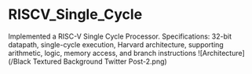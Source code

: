 # RISCV_Single_Cycle
Implemented a RISC-V Single Cycle Processor. Specifications: 32-bit datapath, single-cycle execution, Harvard architecture, supporting arithmetic, logic, memory access, and branch instructions
![Architecture](/Black Textured Background Twitter Post-2.png)
